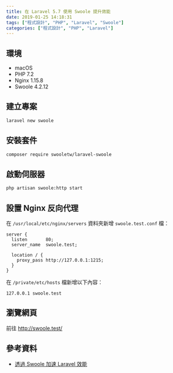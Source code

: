 ```yaml
---
title: 在 Laravel 5.7 使用 Swoole 提升效能
date: 2019-01-25 14:18:31
tags: ["程式設計", "PHP", "Laravel", "Swoole"]
categories: ["程式設計", "PHP", "Laravel"]
---
```


## 環境

- macOS
- PHP 7.2
- Nginx 1.15.8
- Swoole 4.2.12

## 建立專案

```BASH
laravel new swoole
```

## 安裝套件

```BASH
composer require swooletw/laravel-swoole
```

## 啟動伺服器

```BASH
php artisan swoole:http start
```

## 設置 Nginx 反向代理

在 `/usr/local/etc/nginx/servers` 資料夾新增 `swoole.test.conf` 檔：

```CONF
server {
  listen       80;
  server_name  swoole.test;

  location / {
    proxy_pass http://127.0.0.1:1215;
  }
}
```

在 `/private/etc/hosts` 檔新增以下內容：

```ENV
127.0.0.1 swoole.test
```

## 瀏覽網頁

前往 <http://swoole.test/>

## 參考資料

- [透過 Swoole 加速 Laravel 效能](https://blog.albert-chen.com/speed-up-laravel-with-swoole/)
